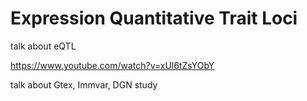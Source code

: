 # Expression Quantitative Trait Loci

talk about eQTL

https://www.youtube.com/watch?v=xUl6tZsYObY

talk about Gtex, Immvar, DGN study